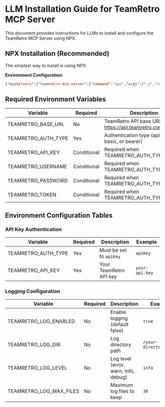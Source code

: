 # LLM Installation Guide for TeamRetro MCP Server

This document provides instructions for LLMs to install and configure the TeamRetro MCP Server using NPX.

## NPX Installation (Recommended)

The simplest way to install is using NPX:

**Environment Configuration:**
```json
{"mcpServers":{"teamretro-mcp-server":{"command":"npx","args":["-y","teamretro-mcp-server"],"env":{"TEAMRETRO_AUTH_TYPE":"apiKey","TEAMRETRO_API_KEY":"your-api-key"}}}}
```

## Required Environment Variables

| Variable | Required | Description |
|----------|----------|-------------|
| TEAMRETRO_BASE_URL | No | TeamRetro API base URL (default: https://api.teamretro.com) |
| TEAMRETRO_AUTH_TYPE | Yes | Authentication type (apiKey, basic, or bearer) |
| TEAMRETRO_API_KEY | Conditional | Required when TEAMRETRO_AUTH_TYPE=apiKey |
| TEAMRETRO_USERNAME | Conditional | Required when TEAMRETRO_AUTH_TYPE=basic |
| TEAMRETRO_PASSWORD | Conditional | Required when TEAMRETRO_AUTH_TYPE=basic |
| TEAMRETRO_TOKEN | Conditional | Required when TEAMRETRO_AUTH_TYPE=bearer |

## Environment Configuration Tables

### API Key Authentication
| Variable | Required | Description | Example |
|----------|----------|-------------|---------|
| TEAMRETRO_AUTH_TYPE | Yes | Must be set to `apiKey` | `apiKey` |
| TEAMRETRO_API_KEY | Yes | Your TeamRetro API key | `your-api-key` |

### Logging Configuration
| Variable | Required | Description | Example |
|----------|----------|-------------|---------|
| TEAMRETRO_LOG_ENABLED | No | Enable logging (default false) | `true` |
| TEAMRETRO_LOG_DIR | No | Log directory path | `/your-directory/logs` |
| TEAMRETRO_LOG_LEVEL | No | Log level (error, warn, info, debug) | `info` |
| TEAMRETRO_LOG_MAX_FILES | No | Maximum log files to keep | `30` |
